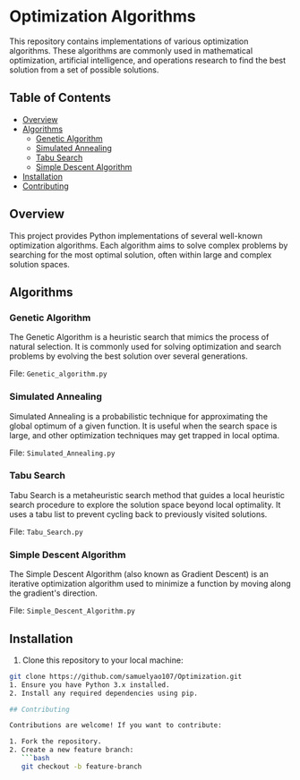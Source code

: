 # Optimization Algorithms

This repository contains implementations of various optimization algorithms. These algorithms are commonly used in mathematical optimization, artificial intelligence, and operations research to find the best solution from a set of possible solutions.

## Table of Contents
- [Overview](#overview)
- [Algorithms](#algorithms)
  - [Genetic Algorithm](#genetic-algorithm)
  - [Simulated Annealing](#simulated-annealing)
  - [Tabu Search](#tabu-search)
  - [Simple Descent Algorithm](#simple-descent-algorithm)
- [Installation](#installation)
- [Contributing](#contributing)


## Overview

This project provides Python implementations of several well-known optimization algorithms. Each algorithm aims to solve complex problems by searching for the most optimal solution, often within large and complex solution spaces.

## Algorithms

### Genetic Algorithm
The Genetic Algorithm is a heuristic search that mimics the process of natural selection. It is commonly used for solving optimization and search problems by evolving the best solution over several generations.

File: `Genetic_algorithm.py`

### Simulated Annealing
Simulated Annealing is a probabilistic technique for approximating the global optimum of a given function. It is useful when the search space is large, and other optimization techniques may get trapped in local optima.

File: `Simulated_Annealing.py`

### Tabu Search
Tabu Search is a metaheuristic search method that guides a local heuristic search procedure to explore the solution space beyond local optimality. It uses a tabu list to prevent cycling back to previously visited solutions.

File: `Tabu_Search.py`

### Simple Descent Algorithm
The Simple Descent Algorithm (also known as Gradient Descent) is an iterative optimization algorithm used to minimize a function by moving along the gradient's direction.

File: `Simple_Descent_Algorithm.py`

## Installation

1. Clone this repository to your local machine:

```bash
git clone https://github.com/samuelyao107/Optimization.git
1. Ensure you have Python 3.x installed.
2. Install any required dependencies using pip.

## Contributing

Contributions are welcome! If you want to contribute:

1. Fork the repository.
2. Create a new feature branch:
   ```bash
   git checkout -b feature-branch
